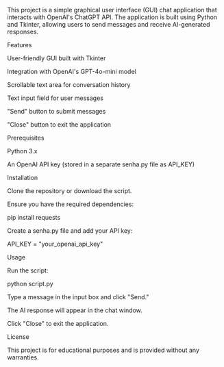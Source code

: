 This project is a simple graphical user interface (GUI) chat application that interacts with OpenAI's ChatGPT API. The application is built using Python and Tkinter, allowing users to send messages and receive AI-generated responses.

Features

User-friendly GUI built with Tkinter

Integration with OpenAI's GPT-4o-mini model

Scrollable text area for conversation history

Text input field for user messages

"Send" button to submit messages

"Close" button to exit the application

Prerequisites

Python 3.x

An OpenAI API key (stored in a separate senha.py file as API_KEY)

Installation

Clone the repository or download the script.

Ensure you have the required dependencies:

pip install requests

Create a senha.py file and add your API key:

API_KEY = "your_openai_api_key"

Usage

Run the script:

python script.py

Type a message in the input box and click "Send."

The AI response will appear in the chat window.

Click "Close" to exit the application.

License

This project is for educational purposes and is provided without any warranties.

